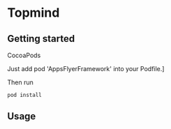 
# Topmind

## Getting started

CocoaPods

Just add pod 'AppsFlyerFramework' into your Podfile.]

Then run

`pod install`

## Usage
